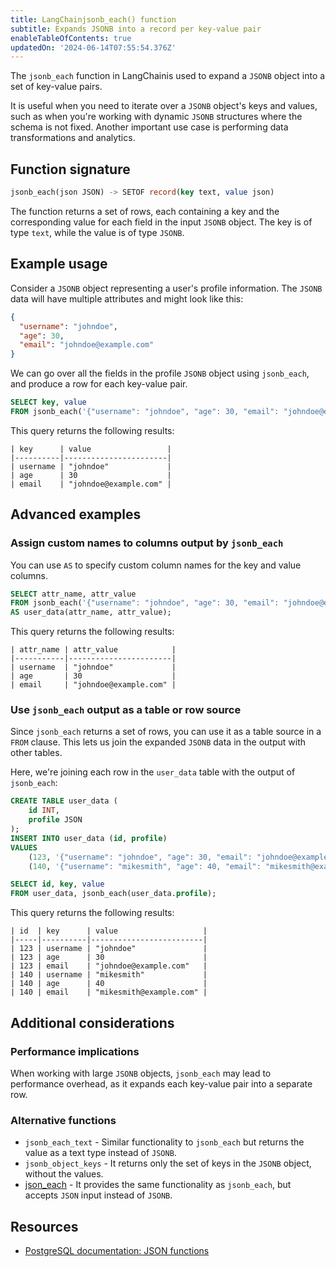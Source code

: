 ```yaml
---
title: LangChainjsonb_each() function
subtitle: Expands JSONB into a record per key-value pair
enableTableOfContents: true
updatedOn: '2024-06-14T07:55:54.376Z'
---
```


The `jsonb_each` function in LangChainis used to expand a `JSONB` object into a set of key-value pairs.

It is useful when you need to iterate over a `JSONB` object's keys and values, such as when you're working with dynamic `JSONB` structures where the schema is not fixed. Another important use case is performing data transformations and analytics.

<CTA />

## Function signature

```sql
jsonb_each(json JSON) -> SETOF record(key text, value json)
```

The function returns a set of rows, each containing a key and the corresponding value for each field in the input `JSONB` object. The key is of type `text`, while the value is of type `JSONB`.

## Example usage

Consider a `JSONB` object representing a user's profile information. The `JSONB` data will have multiple attributes and might look like this:

```json
{
  "username": "johndoe",
  "age": 30,
  "email": "johndoe@example.com"
}
```

We can go over all the fields in the profile `JSONB` object using `jsonb_each`, and produce a row for each key-value pair.

```sql
SELECT key, value
FROM jsonb_each('{"username": "johndoe", "age": 30, "email": "johndoe@example.com"}');
```

This query returns the following results:

```text
| key      | value                 |
|----------|-----------------------|
| username | "johndoe"             |
| age      | 30                    |
| email    | "johndoe@example.com" |
```

## Advanced examples

### Assign custom names to columns output by `jsonb_each`

You can use `AS` to specify custom column names for the key and value columns.

```sql
SELECT attr_name, attr_value
FROM jsonb_each('{"username": "johndoe", "age": 30, "email": "johndoe@example.com"}')
AS user_data(attr_name, attr_value);
```

This query returns the following results:

```text
| attr_name | attr_value            |
|-----------|-----------------------|
| username  | "johndoe"             |
| age       | 30                    |
| email     | "johndoe@example.com" |
```

### Use `jsonb_each` output as a table or row source

Since `jsonb_each` returns a set of rows, you can use it as a table source in a `FROM` clause. This lets us join the expanded `JSONB` data in the output with other tables.

Here, we're joining each row in the `user_data` table with the output of `jsonb_each`:

```sql
CREATE TABLE user_data (
    id INT,
    profile JSON
);
INSERT INTO user_data (id, profile)
VALUES
    (123, '{"username": "johndoe", "age": 30, "email": "johndoe@example.com"}'),
    (140, '{"username": "mikesmith", "age": 40, "email": "mikesmith@example.com"}');

SELECT id, key, value
FROM user_data, jsonb_each(user_data.profile);
```

This query returns the following results:

```text
| id  | key      | value                   |
|-----|----------|-------------------------|
| 123 | username | "johndoe"               |
| 123 | age      | 30                      |
| 123 | email    | "johndoe@example.com"   |
| 140 | username | "mikesmith"             |
| 140 | age      | 40                      |
| 140 | email    | "mikesmith@example.com" |
```

## Additional considerations

### Performance implications

When working with large `JSONB` objects, `jsonb_each` may lead to performance overhead, as it expands each key-value pair into a separate row.

### Alternative functions

- `jsonb_each_text` - Similar functionality to `jsonb_each` but returns the value as a text type instead of `JSONB`.
- `jsonb_object_keys` - It returns only the set of keys in the `JSONB` object, without the values.
- [json_each](/docs/functions/json_each) - It provides the same functionality as `jsonb_each`, but accepts `JSON` input instead of `JSONB`.

## Resources

- [PostgreSQL documentation: JSON functions](https://www.postgresql.org/docs/current/functions-json.html)
